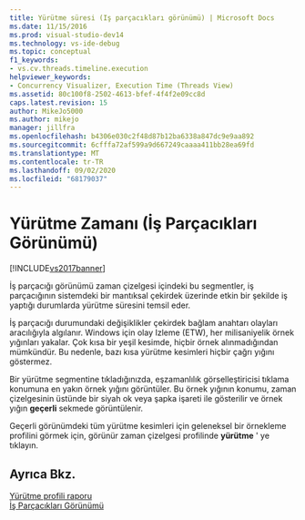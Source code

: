```yaml
---
title: Yürütme süresi (Iş parçacıkları görünümü) | Microsoft Docs
ms.date: 11/15/2016
ms.prod: visual-studio-dev14
ms.technology: vs-ide-debug
ms.topic: conceptual
f1_keywords:
- vs.cv.threads.timeline.execution
helpviewer_keywords:
- Concurrency Visualizer, Execution Time (Threads View)
ms.assetid: 80c100f8-2502-4613-bfef-4f4f2e09cc8d
caps.latest.revision: 15
author: MikeJo5000
ms.author: mikejo
manager: jillfra
ms.openlocfilehash: b4306e030c2f48d87b12ba6338a847dc9e9aa892
ms.sourcegitcommit: 6cfffa72af599a9d667249caaaa411bb28ea69fd
ms.translationtype: MT
ms.contentlocale: tr-TR
ms.lasthandoff: 09/02/2020
ms.locfileid: "68179037"
---
```

# <a name="execution-time-threads-view"></a>Yürütme Zamanı (İş Parçacıkları Görünümü)
[!INCLUDE[vs2017banner](../includes/vs2017banner.md)]

İş parçacığı görünümü zaman çizelgesi içindeki bu segmentler, iş parçacığının sistemdeki bir mantıksal çekirdek üzerinde etkin bir şekilde iş yaptığı durumlarda yürütme süresini temsil eder.  
  
 İş parçacığı durumundaki değişiklikler çekirdek bağlam anahtarı olayları aracılığıyla algılanır. Windows için olay Izleme (ETW), her milisaniyelik örnek yığınları yakalar. Çok kısa bir yeşil kesimde, hiçbir örnek alınmadığından mümkündür. Bu nedenle, bazı kısa yürütme kesimleri hiçbir çağrı yığını göstermez.  
  
 Bir yürütme segmentine tıkladığınızda, eşzamanlılık görselleştiricisi tıklama konumuna en yakın örnek yığını görüntüler. Bu örnek yığının konumu, zaman çizelgesinin üstünde bir siyah ok veya şapka işareti ile gösterilir ve örnek yığın **geçerli** sekmede görüntülenir.  
  
 Geçerli görünümdeki tüm yürütme kesimleri için geleneksel bir örnekleme profilini görmek için, görünür zaman çizelgesi profilinde **yürütme** ' ye tıklayın.  
  
## <a name="see-also"></a>Ayrıca Bkz.  
 [Yürütme profili raporu](../profiling/execution-profile-report.md)   
 [İş Parçacıkları Görünümü](../profiling/threads-view-parallel-performance.md)
